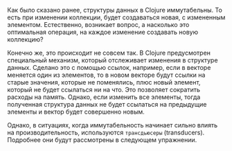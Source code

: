 Как было сказано ранее, структуры данных в Clojure иммутабельны. То есть при изменении коллекции, будет создаваться новая, с измененным элементом. Естественно, возникает вопрос, а насколько это оптимальная операция, на каждое изменение создавать новую коллекцию?

Конечно же, это происходит не совсем так. В Clojure предусмотрен специальный механизм, который отслеживает изменения в структуре данных. Сделано это с помощью ссылок, например, если в векторе меняется один из элементов, то в новом векторе будут ссылки на старые значения, которые не поменялись, плюс новый элемент, который не будет ссылаться ни на что. Это позволяет сократить расходы на память. Однако, если изменить все элементы, тогда полученная структура данных не будет ссылаться на предыдущие элементы и вектор будет совершенно новым.

Однако, в ситуациях, когда иммутабельность начинает сильно влиять на производительность, используются `трансдьюсеры` (transducers). Подробнее они будут рассмотрены в следующем упражнении.
